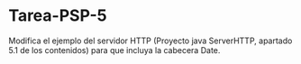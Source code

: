 # Tarea-PSP-5
Modifica el ejemplo del servidor HTTP (Proyecto java ServerHTTP, apartado 5.1 de los contenidos) para que incluya la cabecera Date.

